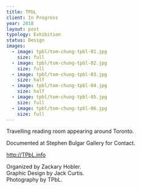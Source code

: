 ```yaml
---
title: TPbL
client: In Progress
year: 2018
layout: post
typology: Exhibition
status: Design
images:
  - image: tpbl/tom-chung-tpbl-01.jpg
    size: full
  - image: tpbl/tom-chung-tpbl-02.jpg
    size: full
  - image: tpbl/tom-chung-tpbl-03.jpg
    size: half         
  - image: tpbl/tom-chung-tpbl-04.jpg
    size: half   
  - image: tpbl/tom-chung-tpbl-05.jpg
    size: full
  - image: tpbl/tom-chung-tpbl-06.jpg
    size: full             
---
```


Travelling reading room appearing around Toronto.

Documented at Stephen Bulgar Gallery for Contact.

http://TPbL.info

Organized by Zackary Hobler.<br>
Graphic Design by Jack Curtis.<br>
Photography by TPbL.

